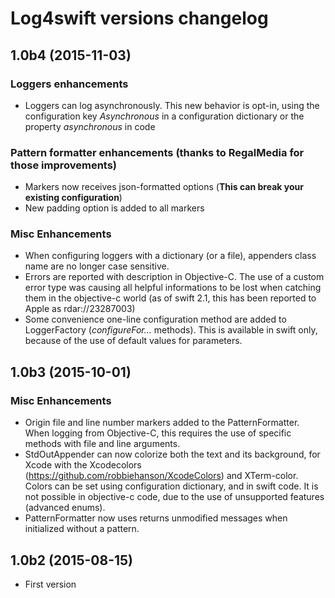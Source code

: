 # Log4swift versions changelog

## 1.0b4 (2015-11-03)

### Loggers enhancements
- Loggers can log asynchronously. This new behavior is opt-in, using the configuration key *Asynchronous* in a configuration dictionary or the property *asynchronous* in code

### Pattern formatter enhancements (thanks to RegalMedia for those improvements)
- Markers now receives json-formatted options (**This can break your existing configuration**)
- New padding option is added to all markers

###  Misc Enhancements
- When configuring loggers with a dictionary (or a file), appenders class name are no longer case sensitive.
- Errors are reported with description in Objective-C. The use of a custom error type was causing all helpful informations to be lost when catching them in the objective-c world (as of swift 2.1, this has been reported to Apple as rdar://23287003)
- Some convenience one-line configuration method are added to LoggerFactory (*configureFor...* methods). This is available in swift only, because of the use of default values for parameters.

## 1.0b3 (2015-10-01)

### Misc Enhancements
- Origin file and line number markers added to the PatternFormatter. When logging from Objective-C, this requires the use of specific methods with file and line arguments.
- StdOutAppender can now colorize both the text and its background, for Xcode with the Xcodecolors (https://github.com/robbiehanson/XcodeColors) and XTerm-color. Colors can be set using configuration dictionary, and in swift code. It is not possible in objective-c code, due to the use of unsupported features (advanced enums).
- PatternFormatter now uses returns unmodified messages when initialized without a pattern.
 
## 1.0b2 (2015-08-15)
- First version 
